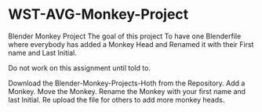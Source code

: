 # WST-AVG-Monkey-Project
Blender Monkey Project
The goal of this project
To have one Blenderfile where everybody has added a Monkey Head and Renamed it with their First name and Last Initial. 

Do not work on this assignment until told to.

Download the Blender-Monkey-Projects-Hoth from the Repository.
Add a Monkey. Move the Monkey. Rename the Monkey with your first name and last Initial.
Re upload the file for others to add more monkey heads.
